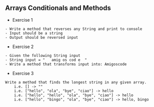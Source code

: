 ## Arrays Conditionals and Methods

* Exercise 1
```text
- Write a method that reverses any String and print to console
- Input should be a string
- Output should be reversed input
```

* Exercise 2
```text
- Given the following String input
- String input = "   amig os cod e  "
- Write a method that transforms input into: Amigoscode
```

* Exercise 3
```text
Write a method that finds the longest string in any given array.
    i.e. [] -> ""
    i.e. ["hello", "ola", "bye", "ciao"] -> hello
    i.e. ["hello", "hello", "ola", "bye", "ciao"] -> hello
    i.e. ["hello", "bingo", "ola", "bye", "ciao"] -> hello, bingo
```
